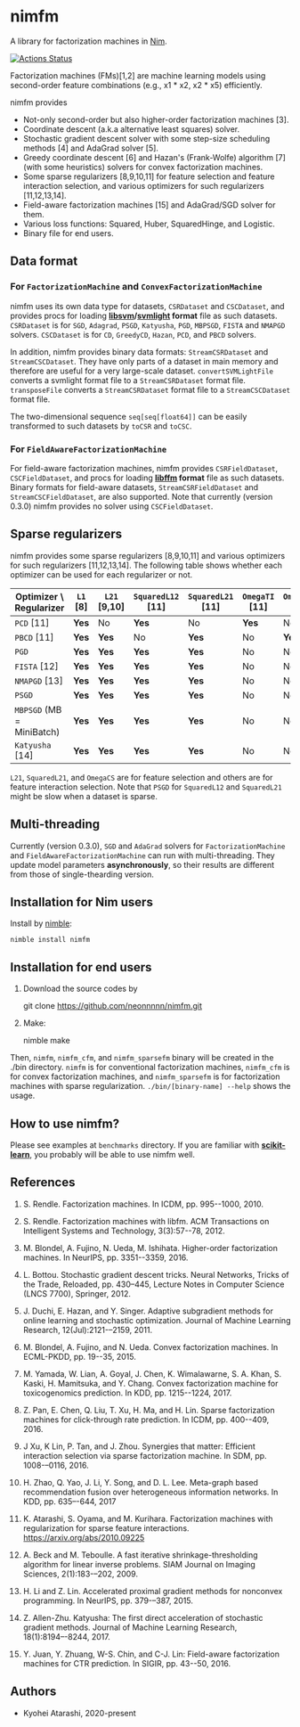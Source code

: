 # nimfm
A library for factorization machines in [Nim](https://nim-lang.org/).

[![Actions Status](https://github.com/neonnnnn/nimfm/workflows/Build/badge.svg)](https://github.com/neonnnnn/nimfm/actions)


Factorization machines (FMs)[1,2] are machine learning models using second-order feature combinations (e.g., x1 * x2, x2 * x5) efficiently.

nimfm provides

 - Not-only second-order but also higher-order factorization machines [3].
 - Coordinate descent (a.k.a alternative least squares) solver.
 - Stochastic gradient descent solver with some step-size scheduling methods [4] and AdaGrad solver [5].
 - Greedy coordinate descent [6] and Hazan's (Frank-Wolfe) algorithm [7] (with some heuristics) solvers for convex factorization machines.
 - Some sparse regularizers [8,9,10,11] for feature selection and feature interaction selection, and various optimizers for such regularizers [11,12,13,14].
 - Field-aware factorization machines [15] and AdaGrad/SGD solver for them.
 - Various loss functions: Squared, Huber, SquaredHinge, and Logistic.
 - Binary file for end users.

## Data format
### For `FactorizationMachine` and `ConvexFactorizationMachine`
nimfm uses its own data type for datasets, `CSRDataset` and `CSCDataset`, and provides procs for loading **[libsvm](https://www.csie.ntu.edu.tw/~cjlin/libsvm/)/[svmlight](http://svmlight.joachims.org/) format** file as such datasets.
`CSRDataset` is for `SGD`, `Adagrad`, `PSGD`, `Katyusha`, `PGD`, `MBPSGD`, `FISTA` and `NMAPGD` solvers.
`CSCDataset` is for `CD`, `GreedyCD`, `Hazan`, `PCD`, and `PBCD` solvers.

In addition, nimfm provides binary data formats: `StreamCSRDataset` and `StreamCSCDataset`.
They have only parts of a dataset in main memory and therefore are useful for a very large-scale dataset.
`convertSVMLightFile` converts a svmlight format file to a `StreamCSRDataset` format file. 
`transposeFile` converts a `StreamCSRDataset` format file to a `StreamCSCDataset` format file.

The two-dimensional sequence `seq[seq[float64]]` can be easily transformed to such datasets by `toCSR` and `toCSC`.

### For `FieldAwareFactorizationMachine`
For field-aware factorization machines, nimfm provides `CSRFieldDataset`, `CSCFieldDataset`, and procs for loading **[libffm](https://www.csie.ntu.edu.tw/~cjlin/libffm/) format** file as such datasets.
Binary formats for field-aware datasets, `StreamCSRFieldDataset` and `StreamCSCFieldDataset`, are also supported.
Note that currently (version 0.3.0) nimfm provides no solver using `CSCFieldDataset`.

## Sparse regularizers
nimfm provides some sparse regularizers [8,9,10,11] and various optimizers for such regularizers [11,12,13,14].
The following table shows whether each optimizer can be used for each regularizer or not.

|Optimizer \ Regularizer | `L1` [8] | `L21` [9,10] | `SquaredL12` [11] | `SquaredL21` [11]| `OmegaTI` [11]| `OmegaCS` [11]|
|------------------------|------|-------|--------------|--------------|-----------|-----------|
|`PCD` [11]|**Yes**|No|**Yes**|No|**Yes**|No|
|`PBCD` [11]|**Yes**|**Yes**|No|**Yes**|No|**Yes**|
|`PGD`|**Yes**|**Yes**|**Yes**|**Yes**|No|No|
|`FISTA` [12]|**Yes**|**Yes**|**Yes**|**Yes**|No|No|
|`NMAPGD` [13]|**Yes**|**Yes**|**Yes**|**Yes**|No|No|
|`PSGD`|**Yes**|**Yes**|**Yes**|**Yes**|No|No|
|`MBPSGD` (MB = MiniBatch)|**Yes**|**Yes**|**Yes**|**Yes**|No|No|
|`Katyusha` [14]|**Yes**|**Yes**|**Yes**|**Yes**|No|No|

`L21`, `SquaredL21`, and `OmegaCS` are for feature selection and others are for feature interaction selection.
Note that `PSGD` for `SquaredL12` and `SquaredL21` might be slow when a dataset is sparse.

## Multi-threading
Currently (version 0.3.0), `SGD` and `AdaGrad` solvers for `FactorizationMachine` and `FieldAwareFactorizationMachine` can run with multi-threading.
They update model parameters **asynchronously**, so their results are different from those of single-thearding version.


## Installation for Nim users
 Install by [nimble](https://github.com/nim-lang/nimble/):
 
 
    nimble install nimfm


## Installation for end users
 1. Download the source codes by
 
 
    git clone https://github.com/neonnnnn/nimfm.git


 2. Make:


    nimble make

Then, `nimfm`, `nimfm_cfm`, and `nimfm_sparsefm` binary will be created in the ./bin directory.
`nimfm` is for conventional factorization machines, `nimfm_cfm` is for convex factorization machines, and `nimfm_sparsefm` is for factorization machines with sparse regularization.
`./bin/[binary-name] --help` shows the usage.

## How to use nimfm?
Please see examples at `benchmarks` directory.
If you are familiar with **[scikit-learn](https://scikit-learn.org/stable/)**, you probably will be able to use nimfm well.

## References

1. S. Rendle. Factorization machines. In ICDM, pp. 995--1000, 2010.

2. S. Rendle. Factorization machines with libfm. ACM Transactions on Intelligent Systems and Technology, 3(3):57--78, 2012.

3. M. Blondel, A. Fujino, N. Ueda, M. Ishihata. Higher-order factorization machines. In NeurIPS, pp. 3351--3359, 2016.

4. L. Bottou. Stochastic gradient descent tricks. Neural Networks, Tricks of the Trade, Reloaded, pp. 430–445, Lecture Notes in Computer Science (LNCS 7700), Springer, 2012.

5. J. Duchi, E. Hazan, and Y. Singer. Adaptive subgradient methods for online learning and stochastic optimization. Journal of Machine Learning Research, 12(Jul):2121-–2159, 2011. 

6. M. Blondel, A. Fujino, and N. Ueda. Convex factorization machines. In ECML-PKDD, pp. 19--35, 2015.

7. M. Yamada, W. Lian, A. Goyal, J. Chen, K. Wimalawarne, S. A. Khan, S. Kaski, H. Mamitsuka, and Y. Chang. Convex factorization machine for toxicogenomics prediction. In KDD, pp. 1215--1224, 2017.

8. Z. Pan, E. Chen, Q. Liu, T. Xu, H. Ma, and H. Lin. Sparse factorization machines for click-through rate prediction. In ICDM, pp. 400--409, 2016.

9. J Xu, K Lin, P. Tan, and J. Zhou. Synergies that matter: Efficient interaction selection via sparse factorization machine. In SDM, pp. 1008-–0116, 2016.

10. H. Zhao, Q. Yao, J. Li, Y. Song, and D. L. Lee. Meta-graph based recommendation fusion over heterogeneous information networks. In KDD, pp. 635–-644, 2017

11. K. Atarashi, S. Oyama, and M. Kurihara. Factorization machines with regularization for sparse feature interactions. https://arxiv.org/abs/2010.09225

12. A. Beck and M. Teboulle. A fast iterative shrinkage-thresholding algorithm for linear inverse problems. SIAM Journal on Imaging Sciences, 2(1):183-–202, 2009.

13. H. Li and Z. Lin. Accelerated proximal gradient methods for nonconvex programming. In NeurIPS, pp. 379-–387, 2015.

14. Z. Allen-Zhu. Katyusha: The first direct acceleration of stochastic gradient methods. Journal of Machine Learning Research, 18(1):8194–-8244, 2017.

15. Y. Juan, Y. Zhuang, W-S. Chin, and C-J. Lin: Field-aware factorization machines for CTR prediction. In SIGIR, pp. 43--50, 2016.

## Authors
 - Kyohei Atarashi, 2020-present
